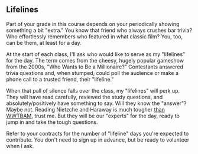 ## Lifelines	

Part of your grade in this course depends on your periodically showing something a bit "extra." You know that friend who always crushes bar trivia? Who effortlessly remembers who featured in what classic film? You, too, can be them, at least for a day.

At the start of each class, I'll ask who would like to serve as my "lifelines" for the day. The term comes from the cheesy, hugely popular gameshow from the 2000s, "Who Wants to Be a Millionaire?" Contestants answered trivia questions and, when stumped, could poll the audience or make a phone call to a trusted friend, their "lifeline."

When that pall of silence falls over the class, my "lifelines" will perk up. They will have read carefully, reviewed the study questions, and absolutely/positively have something to say. Will they know the "answer"? Maybe not. Reading Nietzche and Haraway is much tougher [than WWTBAM](https://www.youtube.com/watch?v=wA_K0IQp3Fg), trust me. But they will be our "experts" for the day, ready to jump in and take the tough questions.

Refer to your contracts for the number of "lifeline" days you're expected to contribute. You don't need to sign up in advance, but be ready to volunteer when I ask.
